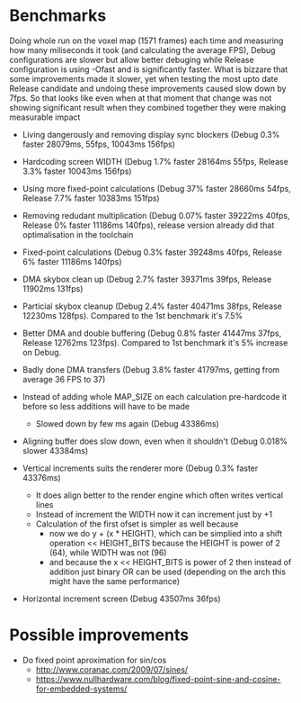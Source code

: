 # Benchmarks

Doing whole run on the voxel map (1571 frames) each time and measuring how many miliseconds it took (and calculating the average FPS), Debug configurations are slower but allow better debuging while Release configuration is using -Ofast and is significantly faster.
What is bizzare that some improvements made it slower, yet when testing the most upto date Release candidate and undoing these improvements caused slow down by 7fps. So that looks like even when at that moment that change was not showing significant result when they combined together they were making measurable impact 

- Living dangerously and removing display sync blockers (Debug 0.3% faster 28079ms, 55fps, 10043ms 156fps)

- Hardcoding screen WIDTH (Debug 1.7% faster 28164ms 55fps, Release 3.3% faster 10043ms 156fps)   

- Using more fixed-point calculations (Debug 37% faster 28660ms 54fps, Release 7.7% faster 10383ms 151fps)

- Removing redudant multiplication (Debug 0.07% faster 39222ms 40fps,  Release 0% faster 11186ms 140fps), release version already did that optimalisation in the toolchain

- Fixed-point calculations (Debug 0.3% faster 39248ms 40fps, Release 6% faster 11186ms 140fps)  

- DMA skybox clean up (Debug 2.7% faster 39371ms 39fps, Release 11902ms 131fps)

- Particial skybox cleanup (Debug 2.4% faster 40471ms 38fps, Release 12230ms 128fps). Compared to the 1st benchmark it's 7.5% 

- Better DMA and double buffering (Debug 0.8% faster 41447ms 37fps, Release 12762ms 123fps).  Compared to 1st benchmark it's 5% increase on Debug.

- Badly done DMA transfers (Debug 3.8% faster 41797ms, getting from average 36 FPS to 37)

- Instead of adding whole MAP_SIZE on each calculation pre-hardcode it before so less additions will have to be made
  - Slowed down by few ms again (Debug 43386ms) 

- Aligning buffer does slow down, even when it shouldn't (Debug 0.018% slower 43384ms) 

- Vertical increments suits the renderer more (Debug 0.3% faster 43376ms)
  - It does align better to the render engine which often writes vertical lines
  - Instead of increment the WIDTH now it can increment just by +1
  - Calculation of the first ofset is simpler as well because 
    - now we do y + (x * HEIGHT), which can be simplied into a shift operation << HEIGHT_BITS because the HEIGHT is power of 2 (64), while WIDTH was not (96)
    - and because the x << HEIGHT_BITS is power of 2 then instead of addition just binary OR can be used (depending on the arch this might have the same performance)
    
- Horizontal increment screen (Debug 43507ms 36fps)


# Possible improvements

 - Do fixed point aproximation for sin/cos
 	- http://www.coranac.com/2009/07/sines/
 	- https://www.nullhardware.com/blog/fixed-point-sine-and-cosine-for-embedded-systems/

 